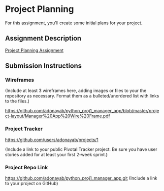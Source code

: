 # Project Planning
For this assignment, you'll create some initial plans for your project.

## Assignment Description
[Project Planning Assignment](https://education.launchcode.org/liftoff/assignments/planning/)

## Submission Instructions

### Wireframes

(Include at least 3 wireframes here, adding images or files to your the repository as necessary. Format them as a bulleted/unordered list with links to the files.)

https://github.com/adonayab/python_proj1_manager_app/blob/master/project-layout/Manager%20App%20Wire%20Frame.pdf

### Project Tracker
https://github.com/users/adonayab/projects/1

(Include a link to your public Pivotal Tracker project. Be sure you have user stories added for at least your first 2-week sprint.)

### Project Repo Link

https://github.com/adonayab/python_proj1_manager_app.git
(Include a link to your project on GitHub)
